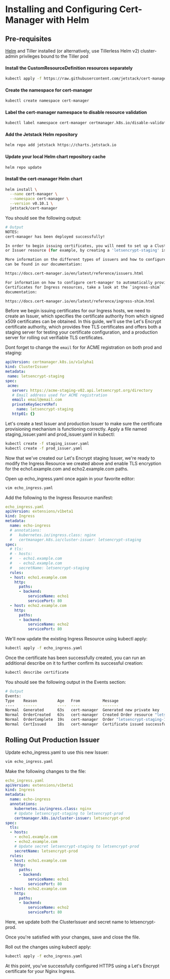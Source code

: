 # Installing and Configuring Cert-Manager with Helm

## Pre-requisites
[Helm]() and Tiller installed (or alternatively, use Tillerless Helm v2)
cluster-admin privileges bound to the Tiller pod

#### Install the CustomResourceDefinition resources separately
```bash
kubectl apply -f https://raw.githubusercontent.com/jetstack/cert-manager/release-0.10/deploy/manifests/00-crds.yaml
```

#### Create the namespace for cert-manager
```bash
kubectl create namespace cert-manager
```

#### Label the cert-manager namespace to disable resource validation
```bash
kubectl label namespace cert-manager certmanager.k8s.io/disable-validation=true
```

#### Add the Jetstack Helm repository
```bash
helm repo add jetstack https://charts.jetstack.io
```

#### Update your local Helm chart repository cache
```bash
helm repo update
```

#### Install the cert-manager Helm chart
```bash
helm install \
  --name cert-manager \
  --namespace cert-manager \
  --version v0.10.1 \
  jetstack/cert-manager
```
You should see the following output:
```bash
# Output
NOTES:
cert-manager has been deployed successfully!

In order to begin issuing certificates, you will need to set up a ClusterIssuer
or Issuer resource (for example, by creating a 'letsencrypt-staging' issuer).

More information on the different types of issuers and how to configure them
can be found in our documentation:

https://docs.cert-manager.io/en/latest/reference/issuers.html

For information on how to configure cert-manager to automatically provision
Certificates for Ingress resources, take a look at the `ingress-shim`
documentation:

https://docs.cert-manager.io/en/latest/reference/ingress-shim.html
```

Before we begin issuing certificates for our Ingress hosts, we need to create an Issuer, which specifies the certificate authority from which signed x509 certificates can be obtained. In this guide, we'll use the Let's Encrypt certificate authority, which provides free TLS certificates and offers both a staging server for testing your certificate configuration, and a production server for rolling out verifiable TLS certificates.

Dont forget to change the `email` for for ACME registration on both prod and staging:

```yaml
apiVersion: certmanager.k8s.io/v1alpha1
kind: ClusterIssuer
metadata:
 name: letsencrypt-staging
spec:
 acme:
   server: https://acme-staging-v02.api.letsencrypt.org/directory
   # Email address used for ACME registration
   email: email@email.com
   privateKeySecretRef:
     name: letsencrypt-staging
   http01: {}
```

Let's create a test Issuer  and production Issuer to make sure the certificate provisioning mechanism is functioning correctly. Apply a file named staging_issuer.yaml and prod_issuer.yaml in kubectl:
```bash
kubectl create -f staging_issuer.yaml
kubectl create -f prod_issuer.yaml
```


Now that we've created our Let's Encrypt staging Issuer, we're ready to modify the Ingress Resource we created above and enable TLS encryption for the echo1.example.com and echo2.example.com paths.

Open up echo_ingress.yaml once again in your favorite editor:
```bash
vim echo_ingress.yaml
```

Add the following to the Ingress Resource manifest:
```yaml
echo_ingress.yaml
apiVersion: extensions/v1beta1
kind: Ingress
metadata:
  name: echo-ingress
  # annotations:  
  #   kubernetes.io/ingress.class: nginx
  #   certmanager.k8s.io/cluster-issuer: letsencrypt-staging
spec:
  # tls:
  # - hosts:
  #   - echo1.example.com
  #   - echo2.example.com
  #   secretName: letsencrypt-staging
  rules:
  - host: echo1.example.com
    http:
      paths:
      - backend:
          serviceName: echo1
          servicePort: 80
  - host: echo2.example.com
    http:
      paths:
      - backend:
          serviceName: echo2
          servicePort: 80
```

We'll now update the existing Ingress Resource using kubectl apply:
```bash
kubectl apply -f echo_ingress.yaml
```


Once the certificate has been successfully created, you can run an additional describe on it to further confirm its successful creation:
```bash
kubectl describe certificate
```

You should see the following output in the Events section:
```bash
# Output
Events:
Type    Reason         Age   From          Message
----    ------         ----  ----          -------
Normal  Generated      63s   cert-manager  Generated new private key
Normal  OrderCreated   63s   cert-manager  Created Order resource "letsencrypt-staging-147606226"
Normal  OrderComplete  19s   cert-manager  Order "letsencrypt-staging-147606226" completed successfully
Normal  CertIssued     18s   cert-manager  Certificate issued successfully
```


## Rolling Out Production Issuer

Update echo_ingress.yaml to use this new Issuer:
```bash
vim echo_ingress.yaml
```

Make the following changes to the file:
```yaml
echo_ingress.yaml
apiVersion: extensions/v1beta1
kind: Ingress
metadata:
  name: echo-ingress
  annotations:  
    kubernetes.io/ingress.class: nginx
    # Update letsencrypt-staging to letsencrypt-prod
    certmanager.k8s.io/cluster-issuer: letsencrypt-prod
spec:
  tls:
  - hosts:
    - echo1.example.com
    - echo2.example.com
    # Update secret letsencrypt-staging to letsencrypt-prod
    secretName: letsencrypt-prod
  rules:
  - host: echo1.example.com
    http:
      paths:
      - backend:
          serviceName: echo1
          servicePort: 80
  - host: echo2.example.com
    http:
      paths:
      - backend:
          serviceName: echo2
          servicePort: 80
```

Here, we update both the ClusterIssuer and secret name to letsencrypt-prod.

Once you're satisfied with your changes, save and close the file.

Roll out the changes using kubectl apply:
```bash
kubectl apply -f echo_ingress.yaml
```

At this point, you've successfully configured HTTPS using a Let's Encrypt certificate for your Nginx Ingress.